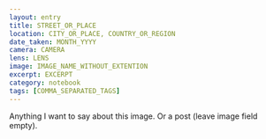 ```yaml
--- 
layout: entry
title: STREET_OR_PLACE
location: CITY_OR_PLACE, COUNTRY_OR_REGION
date_taken: MONTH_YYYY
camera: CAMERA
lens: LENS
image: IMAGE_NAME_WITHOUT_EXTENTION
excerpt: EXCERPT
category: notebook
tags: [COMMA_SEPARATED_TAGS]
---
```


Anything I want to say about this image. 
Or a post (leave image field empty).